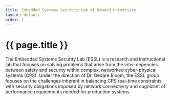 ```yaml
---
title: Embedded Systems Security Lab at Howard University
layout: default
order: 1
---
```


# {{ page.title }}

The Embedded Systems Security Lab (ESSL) is a research and instructional lab that focuses on solving problems that arise from the inter-depencies between safety and security within complex, networked cyber-physical systems (CPS). Under the direction of Dr. Gedare Bloom, the ESSL group focuses on the challenges inherent in balancing CPS real-time constraints with security obligations imposed by network connectivity and cognizant of performance requirements needed for production systems.


